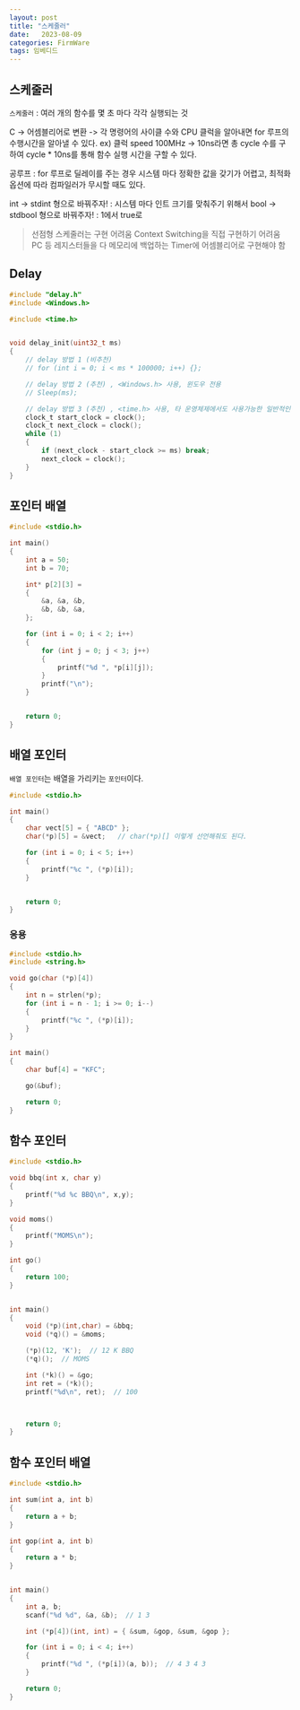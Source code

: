 ```yaml
---
layout: post
title: "스케줄러"
date:   2023-08-09
categories: FirmWare
tags: 임베디드
---
```


## 스케줄러
`스케줄러` : 여러 개의 함수를 몇 초 마다 각각 실행되는 것

C -> 어셈블리어로 변환 -> 각 명령어의 사이클 수와 CPU 클럭을 알아내면 for 루프의 수행시간을 알아낼 수 있다.
ex) 클럭 speed 100MHz -> 10ns라면 총 cycle 수를 구하여 cycle * 10ns를 통해 함수 실행 시간을 구할 수 있다.

공루프 : for 루프로 딜레이를 주는 경우
시스템 마다 정확한 값을 갖기가 어렵고, 최적화 옵션에 따라 컴파일러가 무시할 때도 있다.


int -> stdint 형으로 바꿔주자! : 시스템 마다 인트 크기를 맞춰주기 위해서
bool -> stdbool 형으로 바꿔주자! : 1에서 true로

> 선점형 스케줄러는 구현 어려움
Context Switching을 직접 구현하기 어려움
PC 등 레지스터들을 다 메모리에 백업하는 Timer에 어셈블리어로 구현해야 함


## Delay
```c
#include "delay.h" 
#include <Windows.h>

#include <time.h>


void delay_init(uint32_t ms)
{
	// delay 방법 1 (비추천)
	// for (int i = 0; i < ms * 100000; i++) {};

	// delay 방법 2 (추천) , <Windows.h> 사용, 윈도우 전용
	// Sleep(ms);

	// delay 방법 3 (추천) , <time.h> 사용, 타 운영체제에서도 사용가능한 일반적인 sleep
	clock_t start_clock = clock();
	clock_t next_clock = clock();
	while (1)
	{
		if (next_clock - start_clock >= ms) break;
		next_clock = clock();
	}
}
```

## 포인터 배열
```c
#include <stdio.h>

int main()
{
	int a = 50;
	int b = 70;

	int* p[2][3] =
	{
		&a, &a, &b,
		&b, &b, &a,
	};

	for (int i = 0; i < 2; i++)
	{
		for (int j = 0; j < 3; j++)
		{
			printf("%d ", *p[i][j]);
		}
		printf("\n");
	}


	return 0;
}
```
## 배열 포인터
`배열 포인터`는 배열을 가리키는 `포인터`이다.
```c
#include <stdio.h>

int main()
{
	char vect[5] = { "ABCD" };
	char(*p)[5] = &vect;   // char(*p)[] 이렇게 선언해줘도 된다.

	for (int i = 0; i < 5; i++)
	{
		printf("%c ", (*p)[i]);
	}


	return 0;
}
```
### 응용
```c
#include <stdio.h>
#include <string.h>

void go(char (*p)[4])
{
	int n = strlen(*p);
	for (int i = n - 1; i >= 0; i--)
	{
		printf("%c ", (*p)[i]);
	}
}

int main()
{
	char buf[4] = "KFC";

	go(&buf);

	return 0;
}
```

## 함수 포인터
```c
#include <stdio.h>

void bbq(int x, char y)
{
	printf("%d %c BBQ\n", x,y);
}

void moms()
{
	printf("MOMS\n");
}

int go()
{
	return 100;
}


int main()
{
	void (*p)(int,char) = &bbq;
	void (*q)() = &moms;

	(*p)(12, 'K');  // 12 K BBQ
	(*q)();  // MOMS

	int (*k)() = &go;
	int ret = (*k)();
	printf("%d\n", ret);  // 100



	return 0;
}
```

## 함수 포인터 배열
```c
#include <stdio.h>

int sum(int a, int b)
{
	return a + b;
}

int gop(int a, int b)
{
	return a * b;
}


int main()
{
	int a, b;
	scanf("%d %d", &a, &b);  // 1 3

	int (*p[4])(int, int) = { &sum, &gop, &sum, &gop };

	for (int i = 0; i < 4; i++)
	{
		printf("%d ", (*p[i])(a, b));  // 4 3 4 3
	}

	return 0;
}
```



